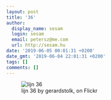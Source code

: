 ```yaml
---
layout: post
title: '36'
author:
  display_name: sesam
  login: sesam
  email: petersz@me.com
  url: http://sesam.hu
date: '2019-06-05 00:01:31 +0200'
date_gmt: '2019-06-04 22:01:31 +0200'
tags: []
comments: []
---
```


<figure>
  <img src="https://live.staticflickr.com/4878/30744534247_057cd94f4e_o.jpg" alt="lijn 36">
  <figcaption>lijn 36 by gerardstolk, on Flickr</figcaption>
</figure>
